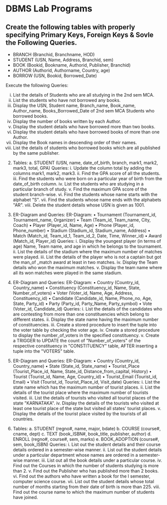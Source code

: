 DBMS Lab Programs
===================

Create the following tables with properly specifying Primary Keys, Foreign Keys & Sovle the Following Queries.
-------------------------------------
- BRANCH (Branchid, Branchname, HOD) 
- STUDENT (USN, Name, Address, Branchid, sem) 
- BOOK (Bookid, Bookname, Authorid, Publisher, Branchid) 
- AUTHOR (Authorid, Authorname, Country, age) 
- BORROW (USN, Bookid, Borrowed_Date)

Execute the following Queries:
<ol type="i">
<li>List the details of Students who are all studying in the 2nd sem MCA.</li>
<li>List the students who have not borrowed any books.</li>
<li>Display the USN, Student name, Branch_name, Book_name, Author_name, Books_Borrowed_Date of 2nd sem MCA Students who borrowed books.</li>
<li>Display the number of books written by each Author.</li>
<li>Display the student details who have borrowed more than two books.</li>
<li>Display the student details who have borrowed books of more than one Author.</li>
<li>Display the Book names in descending order of their names.</li>
<li>List the details of students who borrowed books which are all published by the same publisher.</li>
</ol>


2.	Tables: 
a. STUDENT (USN, name, date_of_birth, branch, mark1, mark2, mark3, total, GPA)
Queries: 
i. Update the column total by adding the columns mark1, mark2, mark3. 
ii. Find the GPA score of all the students. 
iii. Find the students who were born on a particular year of birth from the date_of_birth column. 
iv. List the students who are studying in a particular branch of study. 
v. Find the maximum GPA score of the student branch-wise. 
vi. Find the students whose name starts with the alphabet "S". 
vii. Find the students whose name ends with the alphabets "AR". 
viii. Delete the student details whose USN is given as 1001.


3.	ER-Diagram and Queries: ER-Diagram:
•	Tournament (Tournament_id, Tournament_name, Organizer)
•	Team (Team_id, Team_name, City, Coach)
•	Player (Player_id, Name, Age)
•	Phone (Player_id, Phone_number)
•	Stadium (Stadium_id, Stadium_name, Address)
•	Match (Match_id, Team_id_1, Team_id_2, Date, Time, Winner_id)
•	Award (Match_id, Player_id)
Queries: 
i. Display the youngest player (in terms of age) Name, Team name, and age in which he belongs to the tournament. 
ii. List the details of the stadium where the maximum number of matches were played. 
iii. List the details of the player who is not a captain but got the man_of _match award at least in two matches. 
iv. Display the Team details who won the maximum matches. 
v. Display the team name where all its won matches were played in the same stadium.


4.	ER-Diagram and Queries: ER-Diagram:
•	Country (Country_id, Country_name)
•	Constituency (Constituency_id, Name, State, Number_of_voters)
•	Voter (Voter_id, Name, Age, Address, Constituency_id)
•	Candidate (Candidate_id, Name, Phone_no, Age, State, Party_id)
•	Party (Party_id, Party_Name, Party_symbol)
•	Vote (Voter_id, Candidate_id)
Queries: 
i. List the details of the candidates who are contesting from more than one constituencies which belong to different states. 
ii. Display the state name having the maximum number of constituencies. 
iii. Create a stored procedure to insert the tuple into the voter table by checking the voter age. 
iv. Create a stored procedure to display the number_of_voters in the specified constituency. 
v. Create a TRIGGER to UPDATE the count of "Number_of_voters" of the respective constituency in "CONSTITUENCY" table, AFTER inserting a tuple into the "VOTERS" table.

5.	ER-Diagram and Queries: ER-Diagram:
•	Country (Country_id, Country_name)
•	State (State_id, State_name)
•	Tourist_Place (Tourist_Place_id, Name, State_id, Distance_from_capital, History)
•	Tourist (Tourist_id, Name, Age, Country_id)
•	Tourist_Email (Tourist_id, Email)
•	Visit (Tourist_id, Tourist_Place_id, Visit_date)
Queries: 
i. List the state name which has the maximum number of tourist places. 
ii. List the details of the tourist place where the maximum number of tourists visited. 
iii. List the details of tourists who visited all tourist places of the state "KARNATAKA". 
iv. Display the details of the tourists who visited at least one tourist place of the state but visited all states' tourist places. 
v. Display the details of the tourist place visited by the tourists of all countries.


6.	Tables: 
a. STUDENT (regno#, name, major, bdate) 
b. COURSE (course#, cname, dept) 
c. TEXT (book_ISBN#, book_title, publisher, author) 
d. ENROLL (regno#, course#, sem, marks) 
e. BOOK_ADOPTION (course#, sem, book_ISBN)
Queries: 
i. List out the student details and their course details ordered in a semester-wise manner. 
ii. List out the student details under a particular department whose names are ordered in a semester-wise manner. 
iii. List out all the book details under a particular course. 
iv. Find out the Courses in which the number of students studying is more than 2. 
v. Find out the Publisher who has published more than 2 books. 
vi. Find out the authors who have written a book for the I semester, computer science course. 
vii. List out the student details whose total number of months starting from their date of birth is more than 225. 
viii. Find out the course name to which the maximum number of students have joined.


